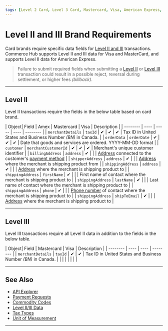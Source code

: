 ```yaml
---
tags: [Level 2 Card, Level 3 Card, Mastercard, Visa, American Express, Discover, Purchase Card, Commercial Card, Business Card]
---
```


# Level II and III Brand Requirements

Card brands require specific data fields for [Level II and III](?path=docs/Resources/Guides/Level23/Level23.md) transactions. Commerce Hub supports Level II and III data for Visa and MasterCard, and supports Level II data for American Express.

<!-- theme: warning -->
> Failure to submit required fields when submitting a [Level II](#level-ii) or [Level III](level-iii) transaction could result in a possible reject, reversal during settlement, or higher fees _(billback)_.

---

## Level II

Level II transactions require the fields in the below table based on card brand.

| Object| Field | Amex | Mastercard | Visa | Description |
| -------- | ---- | ----- | ---- | -------- |
| `merchantDetails` | `taxId` | &#10004; | &#10004; | &#10004; | Tax ID in United States and Business Number _(BN)_ in Canada. |
| `orderData` | `orderDate` | &#10004; | &#10004; | &#10004; | Date that goods and services are ordered. YYYY-MM-DD format |
| `customer` | `merchantCustomerId` | &#10004; | &#10004; | &#10004; | Merchant's unique customer identifier |
| `billingAddress` | `address` | &#10004; | | | [Address](?path=docs/Resources/Master-Data/Address.md) connected to the customer's [payment method](?path=docs/Resources/Guides/Payment-Sources/Source-Type.md) |
| `shipperAddress` | `address` | &#10004; | | | [Address](?path=docs/Resources/Master-Data/Address.md) where the merchant is shipping product from |
| `shippingAddress` | `address` | &#10004; | | | [Address](?path=docs/Resources/Master-Data/Address.md) where the merchant is shipping product to |
| `shippingAddress` | `firstName` | &#10004; | | | First name of contact where the merchant is shipping product to |
| `shippingAddress` | `lastName` | &#10004; | | | Last name of contact where the merchant is shipping product to |
| `shippingAddress` | `phone` | &#10004; | | | [Phone number](?path=docs/Resources/Master-Data/Address.md) of contact where the merchant is shipping product to |
| `shippingAddress` | `shipToEmail` | &#10004; | | | [Address](?path=docs/Resources/Master-Data/Address.md) where the merchant is shipping product to |

---

## Level III

Level III transactions require all Level II data in addition to the fields in the below table.

| Object| Field | Mastercard | Visa | Description |
| -------- | ---- | ---- | -------- |
| `merchantDetails` | `taxId` | &#10004; | &#10004; | Tax ID in United States and Business Number _(BN)_ in Canada. |
| | | | | | |

---

## See Also

- [API Explorer](../api/?type=post&path=/payments/v1/charges)
- [Payment Requests](?path=docs/Resources/API-Documents/Payments/Payments.md)
- [Commodity Codes](?path=docs/Resources/Guides/Level23/Commodity-Codes.md)
- [Level II/III Data](?path=docs/Resources/Guides/Level23/Level23.md)
- [Tax Types](?path=docs/Resources/Guides/Level23/Tax-Types.md)
- [Unit of Measurement](?path=docs/Resources/Guides/Level23/Unit-Measurement.md)

---
